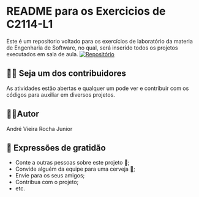 # README para os Exercicios de C2114-L1

Este é um repositorio voltado para os exercícios de laboratório da materia de Engenharia de Software, no qual, será inserido todos os projetos executados em sala de aula.
[![Repositório](https://img.shields.io/badge/repositório%20-%23323330.svg?&style=for-the-badge&logo=repositório&logoColor=black&color=8000FF)]([https://github.com/iuricode/readme-template/blob/main/repository](https://github.com/andrevrj/ExerciciosC214-L1))

## 🧑‍💻 Seja um dos contribuidores

As atividades estão abertas e qualquer um pode ver e contribuir com os códigos para auxiliar em diversos projetos.


## 👨‍💻Autor

 André Vieira Rocha Junior


## 🎁 Expressões de gratidão

* Conte a outras pessoas sobre este projeto 📢;
* Convide alguém da equipe para uma cerveja 🍺;
* Envie para os seus amigos;
* Contribua com o projeto;
* etc.
